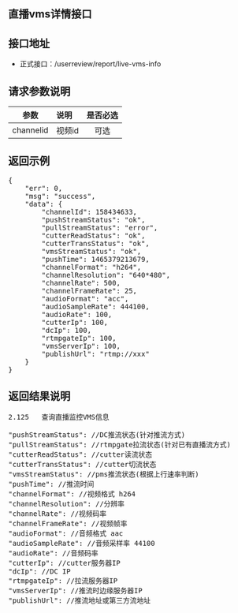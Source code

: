 直播vms详情接口
----------

接口地址
----------
  * 正式接口：/userreview/report/live-vms-info

请求参数说明
----------
|  参数         |说明          |是否必选|
| ------------- |:-------------|:-----:|
| channelid      | 视频id |可选    |
返回示例
----------
<pre>
{
    "err": 0,
    "msg": "success",
    "data": {
        "channelId": 158434633,
        "pushStreamStatus": "ok",
        "pullStreamStatus": "error",
        "cutterReadStatus": "ok",
        "cutterTransStatus": "ok",
        "vmsStreamStatus": "ok",
        "pushTime": 1465379213679,
        "channelFormat": "h264",
        "channelResolution": "640*480",
        "channelRate": 500,
        "channelFrameRate": 25,
        "audioFormat": "acc",
        "audioSampleRate": 444100,
        "audioRate": 100,
        "cutterIp": 100,
        "dcIp": 100,
        "rtmpgateIp": 100,
        "vmsServerIp": 100,
        "publishUrl": "rtmp://xxx"
    }
}
</pre>

返回结果说明
----------
<pre>
2.125	查询直播监控VMS信息

"pushStreamStatus": //DC推流状态(针对推流方式)
"pullStreamStatus": //rtmpgate拉流状态(针对已有直播流方式)
"cutterReadStatus": //cutter读流状态
"cutterTransStatus": //cutter切流状态
"vmsStreamStatus": //pms推流状态(根据上行速率判断)
"pushTime": //推流时间
"channelFormat": //视频格式 h264
"channelResolution": //分辨率
"channelRate": //视频码率
"channelFrameRate": //视频帧率
"audioFormat": //音频格式 aac
"audioSampleRate": //音频采样率 44100
"audioRate": //音频码率
"cutterIp": //cutter服务器IP
"dcIp": //DC IP
"rtmpgateIp": //拉流服务器IP
"vmsServerIp": //推流时边缘服务器IP
"publishUrl": //推流地址或第三方流地址
</pre>